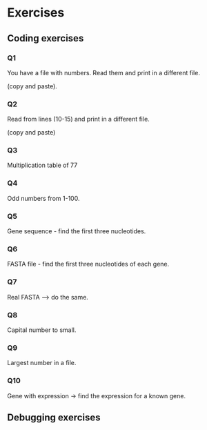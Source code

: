 # Exercises

## Coding exercises

### Q1

You have a file with numbers. Read them and print in a different file.

(copy and paste).

### Q2

Read from lines (10-15) and print in a different file.

(copy and paste)

### Q3

Multiplication table of 77

### Q4

Odd numbers from 1-100.

### Q5

Gene sequence - find the first three nucleotides.

### Q6

FASTA file - find the first three nucleotides of each gene.

### Q7

Real FASTA --> do the same.

### Q8

Capital number to small.

### Q9

Largest number in a file.

### Q10

Gene with expression -> find the expression for a known gene.


## Debugging exercises
